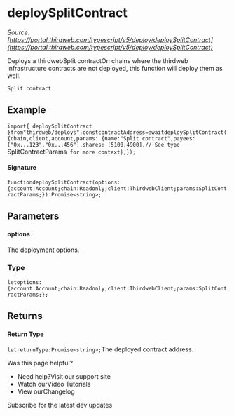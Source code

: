 # deploySplitContract

*Source: [https://portal.thirdweb.com/typescript/v5/deploy/deploySplitContract](https://portal.thirdweb.com/typescript/v5/deploy/deploySplitContract)*

Deploys a thirdwebSplit contractOn chains where the thirdweb infrastructure contracts are not deployed, this function will deploy them as well.

`Split contract`
## Example

`import{ deploySplitContract }from"thirdweb/deploys";constcontractAddress=awaitdeploySplitContract({chain,client,account,params: {name:"Split contract",payees: ["0x...123","0x...456"],shares: [5100,4900],// See type `SplitContractParams` for more context},});`
#### Signature

`functiondeploySplitContract(options:{account:Account;chain:Readonly;client:ThirdwebClient;params:SplitContractParams;}):Promise<string>;`
## Parameters

#### options

The deployment options.

### Type

`letoptions:{account:Account;chain:Readonly;client:ThirdwebClient;params:SplitContractParams;};`
## Returns

#### Return Type

`letreturnType:Promise<string>;`The deployed contract address.

Was this page helpful?

* Need help?Visit our support site
* Watch ourVideo Tutorials
* View ourChangelog

Subscribe for the latest dev updates

